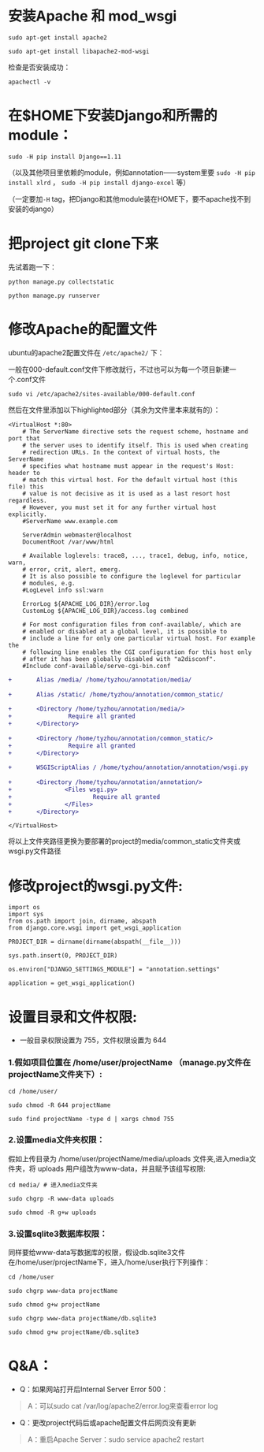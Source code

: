 # 安装Apache 和 mod_wsgi

`sudo apt-get install apache2`


`sudo apt-get install libapache2-mod-wsgi`

检查是否安装成功：


`apachectl -v`

# 在$HOME下安装Django和所需的module：
`sudo -H pip install Django==1.11`


（以及其他项目里依赖的module，例如annotation——system里要
`sudo -H pip install xlrd` ， `sudo -H pip install django-excel` 等）

（一定要加`-H` tag，把Django和其他module装在HOME下，要不apache找不到安装的django）

# 把project git clone下来
先试着跑一下：

`python manage.py collectstatic`

`python manage.py runserver`

# 修改Apache的配置文件
ubuntu的apache2配置文件在 `/etc/apache2/` 下：

一般在000-default.conf文件下修改就行，不过也可以为每一个项目新建一个.conf文件

`sudo vi /etc/apache2/sites-available/000-default.conf`

然后在文件里添加以下highlighted部分（其余为文件里本来就有的）：

    <VirtualHost *:80>
        # The ServerName directive sets the request scheme, hostname and port that
        # the server uses to identify itself. This is used when creating
        # redirection URLs. In the context of virtual hosts, the ServerName
        # specifies what hostname must appear in the request's Host: header to
        # match this virtual host. For the default virtual host (this file) this
        # value is not decisive as it is used as a last resort host regardless.
        # However, you must set it for any further virtual host explicitly.
        #ServerName www.example.com
 
        ServerAdmin webmaster@localhost
        DocumentRoot /var/www/html
 
        # Available loglevels: trace8, ..., trace1, debug, info, notice, warn,
        # error, crit, alert, emerg.
        # It is also possible to configure the loglevel for particular
        # modules, e.g.
        #LogLevel info ssl:warn
 
        ErrorLog ${APACHE_LOG_DIR}/error.log
        CustomLog ${APACHE_LOG_DIR}/access.log combined
 
        # For most configuration files from conf-available/, which are
        # enabled or disabled at a global level, it is possible to
        # include a line for only one particular virtual host. For example the
        # following line enables the CGI configuration for this host only
        # after it has been globally disabled with "a2disconf".
        #Include conf-available/serve-cgi-bin.conf
```diff
+       Alias /media/ /home/tyzhou/annotation/media/
        
+       Alias /static/ /home/tyzhou/annotation/common_static/
 
+       <Directory /home/tyzhou/annotation/media/>
+                Require all granted
+       </Directory>
 
+       <Directory /home/tyzhou/annotation/common_static/>
+                Require all granted
+       </Directory>
 
+       WSGIScriptAlias / /home/tyzhou/annotation/annotation/wsgi.py
 
+       <Directory /home/tyzhou/annotation/annotation/>
+               <Files wsgi.py>
+                       Require all granted
+               </Files>
+       </Directory>
```
 
    </VirtualHost>

将以上文件夹路径更换为要部署的project的media/common_static文件夹或wsgi.py文件路径


# 修改project的wsgi.py文件:

    import os
    import sys
    from os.path import join, dirname, abspath
    from django.core.wsgi import get_wsgi_application
 
    PROJECT_DIR = dirname(dirname(abspath(__file__)))
 
    sys.path.insert(0, PROJECT_DIR)
 
    os.environ["DJANGO_SETTINGS_MODULE"] = "annotation.settings" 
 
    application = get_wsgi_application()


# 设置目录和文件权限:

- 一般目录权限设置为 755，文件权限设置为 644 


### 1.假如项目位置在 /home/user/projectName （manage.py文件在projectName文件夹下）:

`cd /home/user/`

`sudo chmod -R 644 projectName`

`sudo find projectName -type d | xargs chmod 755`


### 2.设置media文件夹权限：
假如上传目录为 /home/user/projectName/media/uploads 文件夹,进入media文件夹，将 uploads 用户组改为www-data，并且赋予该组写权限:

`cd media/ # 进入media文件夹`

`sudo chgrp -R www-data uploads`

`sudo chmod -R g+w uploads`


### 3.设置sqlite3数据库权限：
同样要给www-data写数据库的权限，假设db.sqlite3文件在/home/user/projectName下，进入/home/user执行下列操作：

`cd /home/user`

`sudo chgrp www-data projectName`

`sudo chmod g+w projectName`

`sudo chgrp www-data projectName/db.sqlite3`

`sudo chmod g+w projectName/db.sqlite3`

# Q&A：

+ Q：如果网站打开后Internal Server Error 500：

> A：可以sudo cat /var/log/apache2/error.log来查看error log



+ Q：更改project代码后或apache配置文件后网页没有更新

> A：重启Apache Server：sudo service apache2 restart
